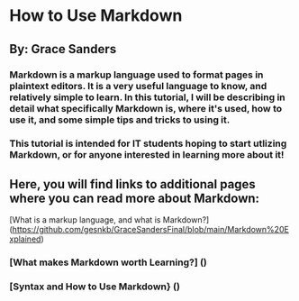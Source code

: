 # How to Use Markdown 
## By: Grace Sanders

### Markdown is a markup language used to format pages in plaintext editors. It is a very useful language to know, and relatively simple to learn. In this tutorial, I will be describing in detail what specifically Markdown is, where it's used, how to use it, and some simple tips and tricks to using it. 
### This tutorial is intended for IT students hoping to start utlizing Markdown, or for anyone interested in learning more about it!
## Here, you will find links to additional pages where you can read more about Markdown:
[What is a markup language, and what is Markdown?] (https://github.com/gesnkb/GraceSandersFinal/blob/main/Markdown%20Explained)
### [What makes Markdown worth Learning?] ()
### [Syntax and How to Use Markdown} ()

